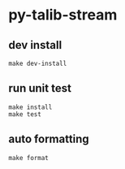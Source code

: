 # py-talib-stream

## dev install
```
make dev-install
```

## run unit test
```
make install
make test
```

## auto formatting

```
make format
```
